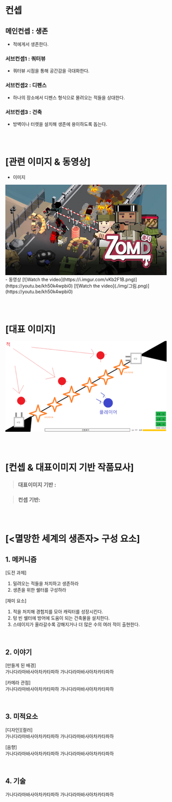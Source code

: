 # 컨셉
## 메인컨셉 : 생존
- 적에게서 생존한다.
### 서브컨셉1 : 쿼터뷰
- 쿼터뷰 시점을 통해 공간감을 극대화한다.
### 서브컨셉2 : 디펜스
- 하나의 장소에서 디펜스 형식으로 몰려오는 적들을 상대한다.
### 서브컨셉3 : 건축
- 방벽이나 터렛을 설치해 생존에 용이하도록 돕는다.

<br><br>
# [관련 이미지 & 동영상]
- 이미지  
<img src="./img/관련이미지.jpg">
- 동영상
[![Watch the video](https://i.imgur.com/vKb2F1B.png)](https://youtu.be/kh50k4wpbi0)
[![Watch the video](./img/그림.png)](https://youtu.be/kh50k4wpbi0)

<br><br>
# [대표 이미지]
![그림](./img/대표이미지.png)

<br><br>
# [컨셉 & 대표이미지 기반 작품묘사]
> ### 대표이미지 기반 :

> ### 컨셉 기반:

<br><br>

# [<멸망한 세계의 생존자> 구성 요소]
## 1. 메커니즘
[도전 과제]
1) 밀려오는 적들을 처치하고 생존하라
2) 생존을 위한 쉘터를 구성하라

[재미 요소]
1) 적을 처치해 경험치를 모아 캐릭터를 성장시킨다.
2) 텅 빈 쉘터에 방어에 도움이 되는 건축물을 설치한다.
3) 스테이지가 올라갈수록 강해지거나 더 많은 수의 여러 적이 출현한다.

<br>

## 2. 이야기

[만들게 된 배경]  
가나다라마바사아차카타파하 가나다라마바사아차카타파하

[카메라 관점]  
가나다라마바사아차카타파하 가나다라마바사아차카타파하

<br>

## 3. 미적요소

[디자인][컬러]  
가나다라마바사아차카타파하 가나다라마바사아차카타파하

[음향]  
가나다라마바사아차카타파하 가나다라마바사아차카타파하
	
<br>

## 4. 기술  
가나다라마바사아차카타파하 가나다라마바사아차카타파하
